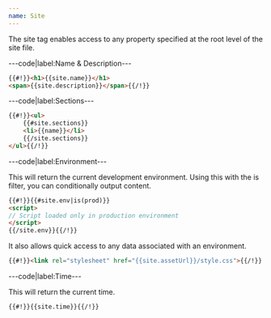 ```yaml
---
name: Site
---
```


The site tag enables access to any property specified at the root level of the site file.

---code|label:Name & Description---

```html
{{#!}}<h1>{{site.name}}</h1>
<span>{{site.description}}</span>{{/!}}
```

---code|label:Sections---

```html
{{#!}}<ul>
	{{#site.sections}}
	<li>{{name}}</li>
	{{/site.sections}}
</ul>{{/!}}
```

---code|label:Environment---

This will return the current development environment. Using this with the is filter, you can conditionally output content.

```html
{{#!}}{{#site.env|is(prod)}}
<script>
// Script loaded only in production environment
</script>
{{/site.env}}{{/!}}
```

It also allows quick access to any data associated with an environment.

```html
{{#!}}<link rel="stylesheet" href="{{site.assetUrl}}/style.css">{{/!}}
```

---code|label:Time---

This will return the current time.

```html
{{#!}}{{site.time}}{{/!}}
```